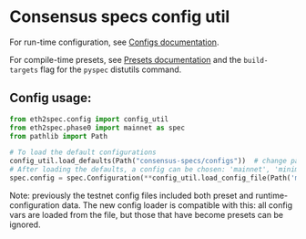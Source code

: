 # Consensus specs config util

For run-time configuration, see [Configs documentation](../../../../../configs/README.md).

For compile-time presets, see [Presets documentation](../../../../../presets/README.md)
and the `build-targets` flag for the `pyspec` distutils command.

## Config usage:

```python
from eth2spec.config import config_util
from eth2spec.phase0 import mainnet as spec
from pathlib import Path

# To load the default configurations
config_util.load_defaults(Path("consensus-specs/configs"))  # change path to point to equivalent of specs `configs` dir.
# After loading the defaults, a config can be chosen: 'mainnet', 'minimal', or custom network config (by file path)
spec.config = spec.Configuration(**config_util.load_config_file(Path('mytestnet.yaml')))
```

Note: previously the testnet config files included both preset and runtime-configuration data.
The new config loader is compatible with this: all config vars are loaded from the file, 
but those that have become presets can be ignored. 
